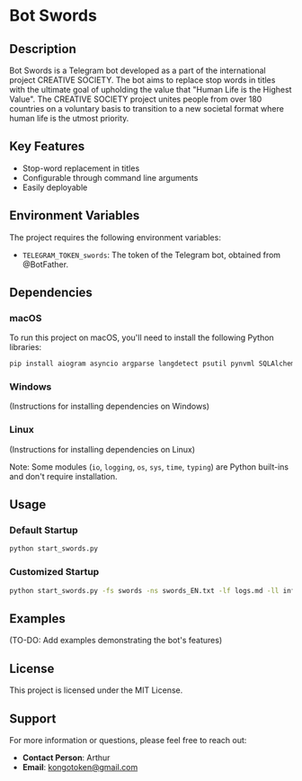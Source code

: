 # Bot Swords

## Description

Bot Swords is a Telegram bot developed as a part of the international project CREATIVE SOCIETY. The bot aims to replace stop words in titles with the ultimate goal of upholding the value that "Human Life is the Highest Value". The CREATIVE SOCIETY project unites people from over 180 countries on a voluntary basis to transition to a new societal format where human life is the utmost priority.

## Key Features

- Stop-word replacement in titles
- Configurable through command line arguments
- Easily deployable

## Environment Variables

The project requires the following environment variables:

- `TELEGRAM_TOKEN_swords`: The token of the Telegram bot, obtained from @BotFather.

## Dependencies

### macOS

To run this project on macOS, you'll need to install the following Python libraries:

```bash
pip install aiogram asyncio argparse langdetect psutil pynvml SQLAlchemy chardet
```

### Windows

(Instructions for installing dependencies on Windows)

### Linux

(Instructions for installing dependencies on Linux)

Note: Some modules (`io`, `logging`, `os`, `sys`, `time`, `typing`) are Python built-ins and don't require installation.

## Usage

### Default Startup

```bash
python start_swords.py
```

### Customized Startup

```bash
python start_swords.py -fs swords -ns swords_EN.txt -lf logs.md -ll info
```

## Examples

(TO-DO: Add examples demonstrating the bot's features)

## License

This project is licensed under the MIT License.

## Support

For more information or questions, please feel free to reach out:

- **Contact Person**: Arthur
- **Email**: [kongotoken@gmail.com](mailto:kongotoken@gmail.com)
